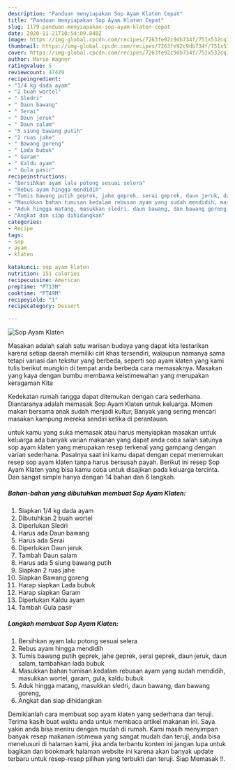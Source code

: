 ```yaml
---
description: "Panduan menyiapakan Sop Ayam Klaten Cepat"
title: "Panduan menyiapakan Sop Ayam Klaten Cepat"
slug: 1179-panduan-menyiapakan-sop-ayam-klaten-cepat
date: 2020-11-21T10:54:09.840Z
image: https://img-global.cpcdn.com/recipes/7263fe92c9db734f/751x532cq70/sop-ayam-klaten-foto-resep-utama.jpg
thumbnail: https://img-global.cpcdn.com/recipes/7263fe92c9db734f/751x532cq70/sop-ayam-klaten-foto-resep-utama.jpg
cover: https://img-global.cpcdn.com/recipes/7263fe92c9db734f/751x532cq70/sop-ayam-klaten-foto-resep-utama.jpg
author: Mario Wagner
ratingvalue: 5
reviewcount: 47429
recipeingredient:
- "1/4 kg dada ayam"
- "2 buah wortel"
- " Sledri"
- " Daun bawang"
- " Serai"
- " Daun jeruk"
- " Daun salam"
- "5 siung bawang putih"
- "2 ruas jahe"
- " Bawang goreng"
- " Lada bubuk"
- " Garam"
- " Kaldu ayam"
- " Gula pasir"
recipeinstructions:
- "Bersihkan ayam lalu potong sesuai selera"
- "Rebus ayam hingga mendidih"
- "Tumis bawang putih geprek, jahe geprek, serai geprek, daun jeruk, daun salam, tambahkan lada bubuk"
- "Masukkan bahan tumisan kedalam rebusan ayam yang sudah mendidih, masukkan wortel, garam, gula, kaldu bubuk"
- "Aduk hingga matang, masukkan sledri, daun bawang, dan bawang goreng,"
- "Angkat dan siap dihidangkan"
categories:
- Recipe
tags:
- sop
- ayam
- klaten

katakunci: sop ayam klaten 
nutrition: 151 calories
recipecuisine: American
preptime: "PT13M"
cooktime: "PT49M"
recipeyield: "1"
recipecategory: Dessert

---
```



![Sop Ayam Klaten](https://img-global.cpcdn.com/recipes/7263fe92c9db734f/751x532cq70/sop-ayam-klaten-foto-resep-utama.jpg)

Masakan adalah salah satu warisan budaya yang dapat kita lestarikan karena setiap daerah memiliki ciri khas tersendiri, walaupun namanya sama tetapi variasi dan tekstur yang berbeda, seperti sop ayam klaten yang kami tulis berikut mungkin di tempat anda berbeda cara memasaknya. Masakan yang kaya dengan bumbu membawa keistimewahan yang merupakan keragaman Kita



Kedekatan rumah tangga dapat ditemukan dengan cara sederhana. Diantaranya adalah memasak Sop Ayam Klaten untuk keluarga. Momen makan bersama anak sudah menjadi kultur, Banyak yang sering mencari masakan kampung mereka sendiri ketika di perantauan.

untuk kamu yang suka memasak atau harus menyiapkan masakan untuk keluarga ada banyak varian makanan yang dapat anda coba salah satunya sop ayam klaten yang merupakan resep terkenal yang gampang dengan varian sederhana. Pasalnya saat ini kamu dapat dengan cepat menemukan resep sop ayam klaten tanpa harus bersusah payah.
Berikut ini resep Sop Ayam Klaten yang bisa kamu coba untuk disajikan pada keluarga tercinta. Dan sangat simple hanya dengan 14 bahan dan 6 langkah.


<!--inarticleads1-->

##### Bahan-bahan yang dibutuhkan membuat Sop Ayam Klaten:

1. Siapkan 1/4 kg dada ayam
1. Dibutuhkan 2 buah wortel
1. Diperlukan  Sledri
1. Harus ada  Daun bawang
1. Harus ada  Serai
1. Diperlukan  Daun jeruk
1. Tambah  Daun salam
1. Harus ada 5 siung bawang putih
1. Siapkan 2 ruas jahe
1. Siapkan  Bawang goreng
1. Harap siapkan  Lada bubuk
1. Harap siapkan  Garam
1. Diperlukan  Kaldu ayam
1. Tambah  Gula pasir




<!--inarticleads2-->

##### Langkah membuat  Sop Ayam Klaten:

1. Bersihkan ayam lalu potong sesuai selera
1. Rebus ayam hingga mendidih
1. Tumis bawang putih geprek, jahe geprek, serai geprek, daun jeruk, daun salam, tambahkan lada bubuk
1. Masukkan bahan tumisan kedalam rebusan ayam yang sudah mendidih, masukkan wortel, garam, gula, kaldu bubuk
1. Aduk hingga matang, masukkan sledri, daun bawang, dan bawang goreng,
1. Angkat dan siap dihidangkan




Demikianlah cara membuat sop ayam klaten yang sederhana dan teruji. Terima kasih buat waktu anda untuk membaca artikel makanan ini. Saya yakin anda bisa meniru dengan mudah di rumah. Kami masih menyimpan banyak resep makanan istimewa yang sangat mudah dan teruji, anda bisa menelusuri di halaman kami, jika anda terbantu konten ini jangan lupa untuk bagikan dan bookmark halaman website ini karena akan banyak update terbaru untuk resep-resep pilihan yang terbukti dan teruji. Siap Memasak !!. 
